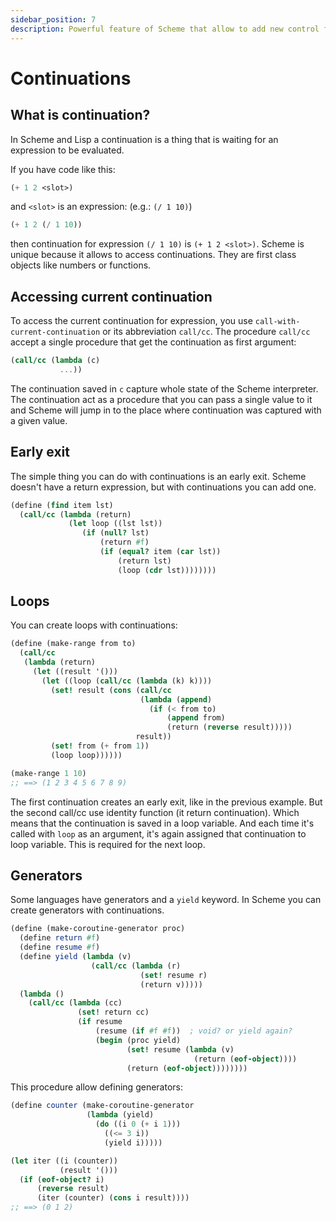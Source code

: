 ```yaml
---
sidebar_position: 7
description: Powerful feature of Scheme that allow to add new control flows
---
```


# Continuations

## What is continuation?

In Scheme and Lisp a continuation is a thing that is waiting for an expression to be evaluated.

If you have code like this:

```scheme
(+ 1 2 <slot>)
```

and `<slot>` is an expression: (e.g.: `(/ 1 10)`)

```scheme
(+ 1 2 (/ 1 10))
```

then continuation for expression `(/ 1 10)` is `(+ 1 2 <slot>)`. Scheme is unique because it allows
to access continuations. They are first class objects like numbers or functions.

## Accessing current continuation

To access the current continuation for expression, you use `call-with-current-continuation` or its
abbreviation `call/cc`. The procedure `call/cc` accept a single procedure that get the continuation as
first argument:

```scheme
(call/cc (lambda (c)
           ...))
```

The continuation saved in `c` capture whole state of the Scheme interpreter. The continuation act as a
procedure that you can pass a single value to it and Scheme will jump in to the place where
continuation was captured with a given value.

## Early exit

The simple thing you can do with continuations is an early exit. Scheme doesn't have a return
expression, but with continuations you can add one.

```scheme
(define (find item lst)
  (call/cc (lambda (return)
             (let loop ((lst lst))
                (if (null? lst)
                    (return #f)
                    (if (equal? item (car lst))
                        (return lst)
                        (loop (cdr lst))))))))
```

## Loops

You can create loops with continuations:

```scheme
(define (make-range from to)
  (call/cc
   (lambda (return)
     (let ((result '()))
       (let ((loop (call/cc (lambda (k) k))))
         (set! result (cons (call/cc
                             (lambda (append)
                               (if (< from to)
                                   (append from)
                                   (return (reverse result)))))
                            result))
         (set! from (+ from 1))
         (loop loop))))))

(make-range 1 10)
;; ==> (1 2 3 4 5 6 7 8 9)
```

The first continuation creates an early exit, like in the previous example. But the second call/cc use
identity function (it return continuation). Which means that the continuation is saved in a loop
variable. And each time it's called with `loop` as an argument, it's again assigned that
continuation to loop variable. This is required for the next loop.

## Generators

Some languages have generators and a `yield` keyword. In Scheme you can create generators with
continuations.

```scheme
(define (make-coroutine-generator proc)
  (define return #f)
  (define resume #f)
  (define yield (lambda (v)
                  (call/cc (lambda (r)
                             (set! resume r)
                             (return v)))))
  (lambda ()
    (call/cc (lambda (cc)
               (set! return cc)
               (if resume
                   (resume (if #f #f))  ; void? or yield again?
                   (begin (proc yield)
                          (set! resume (lambda (v)
                                         (return (eof-object))))
                          (return (eof-object))))))))
```

This procedure allow defining generators:

```scheme
(define counter (make-coroutine-generator
                 (lambda (yield)
                   (do ((i 0 (+ i 1)))
                     ((<= 3 i))
                     (yield i)))))

(let iter ((i (counter))
           (result '()))
  (if (eof-object? i)
      (reverse result)
      (iter (counter) (cons i result))))
;; ==> (0 1 2)
```
